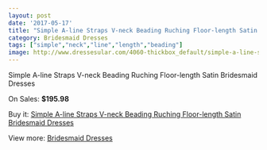 ```yaml
---
layout: post
date: '2017-05-17'
title: "Simple A-line Straps V-neck Beading Ruching Floor-length Satin Bridesmaid Dresses"
category: Bridesmaid Dresses
tags: ["simple","neck","line","length","beading"]
image: http://www.dressesular.com/4060-thickbox_default/simple-a-line-straps-v-neck-beading-ruching-floor-length-satin-bridesmaid-dresses.jpg
---
```

Simple A-line Straps V-neck Beading Ruching Floor-length Satin Bridesmaid Dresses

On Sales: **$195.98**
<a href="https://www.dressesular.com/bridesmaid-dresses/1763-simple-a-line-straps-v-neck-beading-ruching-floor-length-satin-bridesmaid-dresses.html"><amp-img layout="responsive" width="600" height="600" src="//www.dressesular.com/4060-thickbox_default/simple-a-line-straps-v-neck-beading-ruching-floor-length-satin-bridesmaid-dresses.jpg" alt="Simple A-line Straps V-neck Beading Ruching Floor-length Satin Bridesmaid Dresses 0" /></a>

Buy it: [Simple A-line Straps V-neck Beading Ruching Floor-length Satin Bridesmaid Dresses](https://www.dressesular.com/bridesmaid-dresses/1763-simple-a-line-straps-v-neck-beading-ruching-floor-length-satin-bridesmaid-dresses.html "Simple A-line Straps V-neck Beading Ruching Floor-length Satin Bridesmaid Dresses")

View more: [Bridesmaid Dresses](https://www.dressesular.com/4-bridesmaid-dresses "Bridesmaid Dresses")